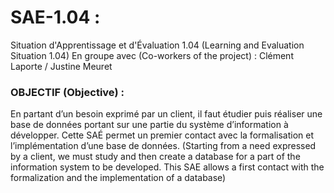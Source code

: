 # SAE-1.04 :
Situation d'Apprentissage et d'Évaluation 1.04 (Learning and Evaluation Situation 1.04) 
En groupe avec (Co-workers of the project) : Clément Laporte / Justine Meuret

### OBJECTIF (Objective) :
En partant d’un besoin exprimé par un client, il faut étudier puis réaliser une base de données portant sur une partie du système d’information à développer. Cette SAÉ permet un premier contact avec la formalisation et l’implémentation d’une base de données. 
(Starting from a need expressed by a client, we must study and then create a database for a part of the information system to be developed. This SAE allows a first contact with the formalization and the implementation of a database)
